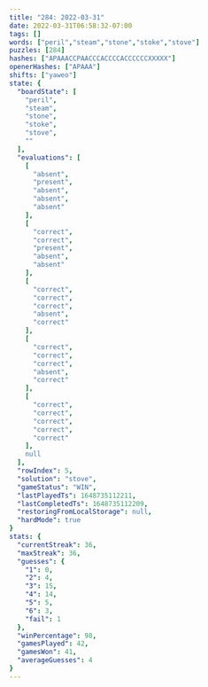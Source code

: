 ```yaml
---
title: "284: 2022-03-31"
date: 2022-03-31T06:58:32-07:00
tags: []
words: ["peril","steam","stone","stoke","stove"]
puzzles: [284]
hashes: ["APAAACCPAACCCACCCCACCCCCCXXXXX"]
openerHashes: ["APAAA"]
shifts: ["yaweo"]
state: {
  "boardState": [
    "peril",
    "steam",
    "stone",
    "stoke",
    "stove",
    ""
  ],
  "evaluations": [
    [
      "absent",
      "present",
      "absent",
      "absent",
      "absent"
    ],
    [
      "correct",
      "correct",
      "present",
      "absent",
      "absent"
    ],
    [
      "correct",
      "correct",
      "correct",
      "absent",
      "correct"
    ],
    [
      "correct",
      "correct",
      "correct",
      "absent",
      "correct"
    ],
    [
      "correct",
      "correct",
      "correct",
      "correct",
      "correct"
    ],
    null
  ],
  "rowIndex": 5,
  "solution": "stove",
  "gameStatus": "WIN",
  "lastPlayedTs": 1648735112211,
  "lastCompletedTs": 1648735112209,
  "restoringFromLocalStorage": null,
  "hardMode": true
}
stats: {
  "currentStreak": 36,
  "maxStreak": 36,
  "guesses": {
    "1": 0,
    "2": 4,
    "3": 15,
    "4": 14,
    "5": 5,
    "6": 3,
    "fail": 1
  },
  "winPercentage": 98,
  "gamesPlayed": 42,
  "gamesWon": 41,
  "averageGuesses": 4
}
---
```


<!-- more -->
